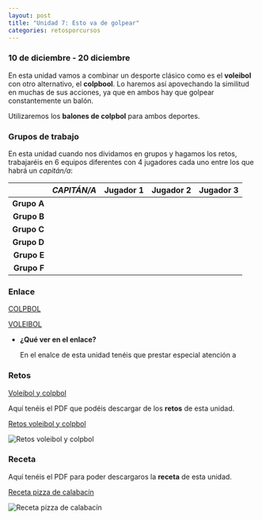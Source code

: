 ```yaml
---
layout: post
title: "Unidad 7: Esto va de golpear"
categories: retosporcursos
---
```


### **10 de diciembre - 20 diciembre**

En esta unidad vamos a combinar un desporte clásico como es el **voleibol** con otro alternativo, el **colpbool**. Lo haremos así apovechando la similitud en muchas de sus acciones, ya que en ambos hay que golpear constantemente un balón.

Utilizaremos los **balones de colpbol** para ambos deportes.

### **Grupos de trabajo**

En esta unidad cuando nos dividamos en grupos y hagamos los retos, trabajaréis en 6 equipos diferentes con 4 jugadores cada uno entre los que habrá un *capitán/a*:

|      |*CAPITÁN/A*|Jugador 1|Jugador 2|Jugador 3|
|-----:|-----:|-----:|-----:|-----:|
|**Grupo A**|      |      |      |      |
|**Grupo B**|      |      |      |      |
|**Grupo C**|      |      |      |      |
|**Grupo D**|      |      |      |      |
|**Grupo E**|      |      |      |      |
|**Grupo F**|      |      |      |      |

### **Enlace** 

[COLPBOL](https://danieledufis.github.io/deportesalternativos/deportesalternativos-colpbol)

[VOLEIBOL](https://danieledufis.github.io/voleibol/voleibol)

* **¿Qué ver en el enlace?**

  En el enalce de esta unidad tenéis que prestar especial atención a
           
### **Retos** 

[Voleibol y colpbol](https://danieledufis.github.io/pdfs/Voleibol-colpbol-retos-4.pdf)

Aquí tenéis el PDF que podéis descargar de los **retos** de esta unidad.

[Retos voleibol y colpbol](https://danieledufis.github.io/pdfs/Aros-retos-4.pdf)

![Retos voleibol y colpbol](https://danieledufis.github.io/images_text/Voleibol-colpbol-retos-4_page-0001.jpg)

### **Receta** 

Aquí tenéis el PDF para poder descargaros la **receta** de esta unidad.

[Receta pizza de calabacín](https://danieledufis.github.io/pdfs/Receta-Pizza%20Calabacin.pdf)

![Receta pizza de calabacín](https://danieledufis.github.io/images_text/Receta-Pizza%20Calabacin_page-0001.jpg)

[Voleibol y colpbol]:../../pdfs/Voleibol-colpbol-retos-4.pdf
[Pizza de calabacín]:../../pdfs/Receta-Pizza%20Calabacin.pdf
